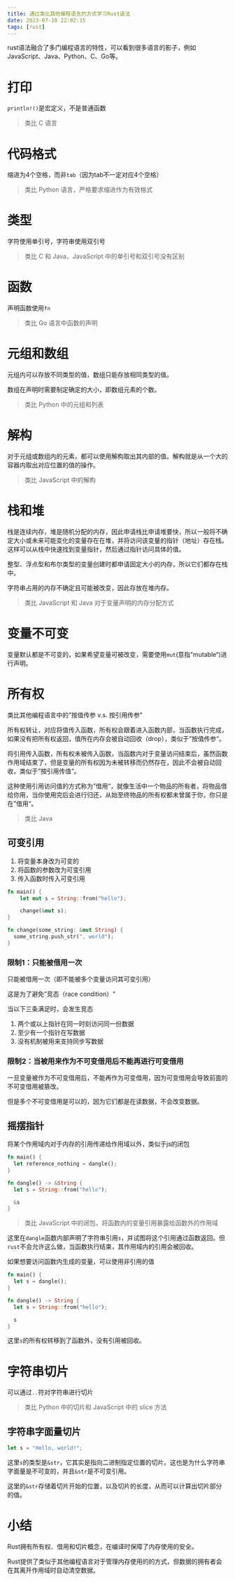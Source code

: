 ```yaml
---
title: 通过类比其他编程语言的方式学习Rust语法
date: 2023-07-10 22:02:15
tags: [rust]
---
```


rust语法融合了多门编程语言的特性，可以看到很多语言的影子，例如 JavaScript、Java、Python、C、Go等。

<!-- more -->

# 打印

`println!()`是宏定义，不是普通函数

> 类比 C 语言

# 代码格式

缩进为4个空格，而非`tab`（因为tab不一定对应4个空格）

> 类比 Python 语言，严格要求缩进作为有效格式

# 类型

字符使用单引号，字符串使用双引号

> 类比 C 和 Java，JavaScript 中的单引号和双引号没有区别

# 函数

声明函数使用`fn`

> 类比 Go 语言中函数的声明

# 元组和数组

元组内可以存放不同类型的值，数组只能存放相同类型的值。

数组在声明时需要制定确定的大小，即数组元素的个数。

> 类比 Python 中的元组和列表

# 解构

对于元组或数组内的元素，都可以使用解构取出其内部的值。解构就是从一个大的容器内取出对应位置的值的操作。

> 类比 JavaScript 中的解构

# 栈和堆

栈是连续内存，堆是随机分配的内存，因此申请栈比申请堆要快，所以一般将不确定大小或未来可能变化的变量存在在堆，并将访问该变量的指针（地址）存在栈。这样可以从栈中快速找到变量指针，然后通过指针访问具体的值。

整型、浮点型和布尔类型的变量创建时都申请固定大小的内存，所以它们都存在栈中。

字符串占用的内存不确定且可能被改变，因此存放在堆内存。

> 类比 JavaScript 和 Java 对于变量声明的内存分配方式

# 变量不可变

变量默认都是不可变的，如果希望变量可被改变，需要使用`mut`(意指”mutable“)进行声明。

# 所有权

类比其他编程语言中的”按值传参 v.s. 按引用传参"

所有权转让，对应将值传入函数，所有权会跟着进入函数内部，当函数执行完成，如果没有把所有权返回，值所在内存会被自动回收（drop），类似于”按值传参“。

将引用传入函数，所有权未被传入函数，当函数内对于变量访问结束后，虽然函数作用域结束了，但是变量的所有权因为未被转移而仍然存在，因此不会被自动回收，类似于”按引用传值“。

这种使用引用访问值的方式称为”借用“，就像生活中一个物品的所有者，将物品借给你用，当你使用完后会进行归还，从始至终物品的所有权都未曾属于你，你只是在”借用“。

> 类比 Java

## 可变引用

1. 将变量本身改为可变的
2. 将函数的参数改为可变引用
3. 传入函数时传入可变引用

```rs
fn main() {
    let mut s = String::from("hello");

    change(&mut s);
}

fn change(some_string: &mut String) {
  some_string.push_str(", world");
}
```

### 限制1：只能被借用一次

只能被借用一次（即不能被多个变量访问其可变引用）

这是为了避免”竞态（race condition）“

当以下三条满足时，会发生竞态

1. 两个或以上指针在同一时刻访问同一份数据
2. 至少有一个指针在写数据
3. 没有机制被用来支持同步写数据

### 限制2：当被用来作为不可变借用后不能再进行可变借用

一旦变量被作为不可变借用后，不能再作为可变借用，因为可变借用会导致前面的不可变借用被篡改。

但是多个不可变借用是可以的，因为它们都是在读数据，不会改变数据。

## 摇摆指针

将某个作用域内对于内存的引用传递给作用域以外，类似于js的闭包

```rs
fn main() {
  let reference_nothing = dangle();
}

fn dangle() -> &String {
  let s = String::from("hello");

  &s
}
```

> 类比 JavaScript 中的闭包，将函数内的变量引用暴露给函数外的作用域

这里在`dangle`函数内部声明了字符串引用`s`，并试图将这个引用通过函数返回。但`rust`不会允许这么做，当函数执行结束，其作用域内的引用会被回收。

如果想要访问函数内生成的变量，可以使用非引用的值

```rs
fn main() {
  let s = dangle();
}

fn dangle() -> String {
  let s = String::from("hello");

  s
}
```

这里`s`的所有权转移到了函数外，没有引用被回收。

# 字符串切片

可以通过`..`符对字符串进行切片

> 类比 Python 中的切片和 JavaScript 中的 slice 方法

## 字符串字面量切片

```rs
let s = "Hello, world!";
```

这里`s`的类型是`&str`，它其实是指向二进制指定位置的切片。这也是为什么字符串字面量是不可变的，并且`&str`是不可变引用。

这里的`&str`存储着切片开始的位置，以及切片的长度，从而可以计算出切片部分的值。

# 小结

Rust拥有所有权、借用和切片概念，在编译时保障了内存使用的安全。

Rust提供了类似于其他编程语言对于管理内存使用的的方式，但数据的拥有者会在其离开作用域时自动清空数据。

